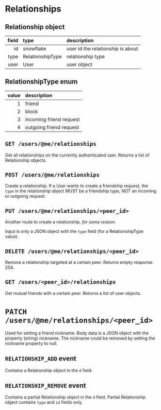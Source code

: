 # Relationships

## Relationship object

| field | type | description |
| --: | :-- | :-- |
| id | snowflake | user id the relationship is about |
| type | RelationshipType | relationship type |
| user | User | user object |

## RelationshipType enum

| value | description |
| --: | :-- |
| 1 | friend |
| 2 | block |
| 3 | incoming friend request |
| 4 | outgoing friend request |

## `GET /users/@me/relationships`

Get all relationships on the currently authenticated user. Returns a list
of Relationship objects.

## `POST /users/@me/relationships`

Create a relationship. If a User wants to create a friendship request, the
`type` in the relationship object MUST be a friendship type, NOT an incoming
or outgoing request.

## `PUT /users/@me/relationships/<peer_id>`

Another route to create a relationship. *for some reason.*

Input is only a JSON object with the `type` field (for a RelationshipType
value).

## `DELETE /users/@me/relationships/<peer_id>`

Remove a relationship targeted at a certain peer.
Returns empty response 204.

## `GET /users/<peer_id>/relationships`

Get mutual friends with a certain peer. Returns a list of user objects.

# `PATCH /users/@me/relationships/<peer_id>`
Used for setting a friend nickname.
Body data is a JSON object with the property (string) nickname.
The nickname could be removed by setting the nickname property to null.

## `RELATIONSHIP_ADD` event

Contains a Relationship object in the `d` field.

## `RELATIONSHIP_REMOVE` event

Contains a partial Relationship object in the `d` field. Partial Relationship
object contains `type` and `id` fields only.
